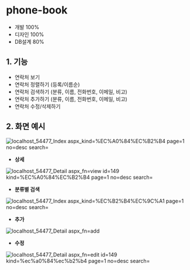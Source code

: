 # phone-book

- 개발 100%
- 디자인 100%
- DB설계 80%

## 1. 기능

- 연락처 보기
- 연락처 정렬하기 (등록/이름순)
- 연락처 검색하기 (분류, 이름, 전화번호, 이메일, 비고)
- 연락처 추가하기 (분류, 이름, 전화번호, 이메일, 비고)
- 연락처 수정/삭제하기

## 2. 화면 예시

![localhost_54477_Index aspx_kind=%EC%A0%84%EC%B2%B4 page=1 no=desc search=](https://user-images.githubusercontent.com/14077108/136358019-fb2ea267-b416-48d5-bc62-95afe481c9a9.png)

* <b>상세</b>

![localhost_54477_Detail aspx_fn=view id=149 kind=%EC%A0%84%EC%B2%B4 page=1 no=desc search=](https://user-images.githubusercontent.com/14077108/136510321-47b232ce-e748-48bd-98bf-2e542291bc5c.png)

* <b>분류별 검색</b>

![localhost_54477_Index aspx_kind=%EC%B2%B4%EC%9C%A1 page=1 no=desc search=](https://user-images.githubusercontent.com/14077108/136508329-45f84c35-9c1c-4417-8aa4-6ecf7250a97c.png)

* <b>추가</b>
 
![localhost_54477_Detail aspx_fn=add](https://user-images.githubusercontent.com/14077108/136357945-e9dbedfc-0b49-4bc6-88b0-2f601b4241df.png)

* <b>수정</b>

![localhost_54477_Detail aspx_fn=edit id=149 kind=%ec%a0%84%ec%b2%b4 page=1 no=desc search=](https://user-images.githubusercontent.com/14077108/136357988-2df45115-05e2-48f7-a7c9-0e3b8f0938d5.png)
